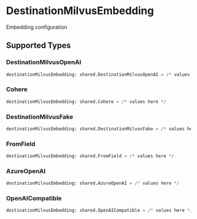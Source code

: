 # DestinationMilvusEmbedding

Embedding configuration


## Supported Types

### DestinationMilvusOpenAI

```python
destinationMilvusEmbedding: shared.DestinationMilvusOpenAI = /* values here */
```

### Cohere

```python
destinationMilvusEmbedding: shared.Cohere = /* values here */
```

### DestinationMilvusFake

```python
destinationMilvusEmbedding: shared.DestinationMilvusFake = /* values here */
```

### FromField

```python
destinationMilvusEmbedding: shared.FromField = /* values here */
```

### AzureOpenAI

```python
destinationMilvusEmbedding: shared.AzureOpenAI = /* values here */
```

### OpenAICompatible

```python
destinationMilvusEmbedding: shared.OpenAICompatible = /* values here */
```

